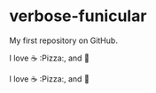 # verbose-funicular
My first repository on GitHub.

I love :coffee: :Pizza:, and :dancer:

I love :coffee: :Pizza:, and :dancer:
